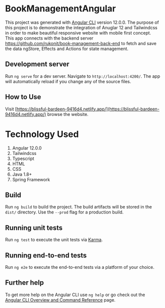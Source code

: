 # BookManagementAngular

This project was generated with [Angular CLI](https://github.com/angular/angular-cli) version 12.0.0.
The purpose of this project is to demonstrate the integration of Anuglar 12 and Tailwindcss in order to make beautiful responsive website with mobile first concept. This app connects with the backend server https://github.com/rukonit/book-management-back-end to fetch and save the data ngStore, Effects and Actions for state management.

## Development server

Run `ng serve` for a dev server. Navigate to `http://localhost:4200/`. The app will automatically reload if you change any of the source files.

## How to Use

Visit [https://blissful-bardeen-9416d4.netlify.app/](https://blissful-bardeen-9416d4.netlify.app/) browse the website.

# Technology Used

1. Angular 12.0.0
2. Tailwindcss
3. Typescript
4. HTML
5. CSS
6. Java 1.8+
7. Spring Framework

## Build

Run `ng build` to build the project. The build artifacts will be stored in the `dist/` directory. Use the `--prod` flag for a production build.

## Running unit tests

Run `ng test` to execute the unit tests via [Karma](https://karma-runner.github.io).

## Running end-to-end tests

Run `ng e2e` to execute the end-to-end tests via a platform of your choice.

## Further help

To get more help on the Angular CLI use `ng help` or go check out the [Angular CLI Overview and Command Reference](https://angular.io/cli) page.
